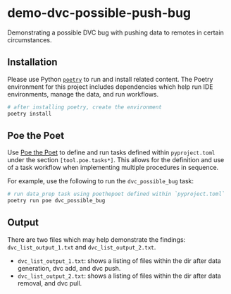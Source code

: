 # demo-dvc-possible-push-bug

Demonstrating a possible DVC bug with pushing data to remotes in certain circumstances.

## Installation

Please use Python [`poetry`](https://python-poetry.org/) to run and install related content.
The Poetry environment for this project includes dependencies which help run IDE environments, manage the data, and run workflows.

```bash
# after installing poetry, create the environment
poetry install
```

## Poe the Poet

Use [Poe the Poet](https://poethepoet.natn.io/index.html) to define and run tasks defined within `pyproject.toml` under the section `[tool.poe.tasks*]`.
This allows for the definition and use of a task workflow when implementing multiple procedures in sequence.

For example, use the following to run the `dvc_possible_bug` task:

```bash
# run data_prep task using poethepoet defined within `pyproject.toml`
poetry run poe dvc_possible_bug
```

## Output

There are two files which may help demonstrate the findings: `dvc_list_output_1.txt` and `dvc_list_output_2.txt`.

- `dvc_list_output_1.txt`: shows a listing of files within the dir after data generation, dvc add, and dvc push.
- `dvc_list_output_2.txt`: shows a listing of files within the dir after data removal, and dvc pull.
